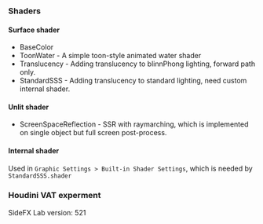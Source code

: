 ### Shaders
#### Surface shader
* BaseColor
* ToonWater - A simple toon-style animated water shader
* Translucency - Adding translucency to blinnPhong lighting, forward path only.
* StandardSSS - Adding translucency to standard lighting, need custom internal shader.

#### Unlit shader
* ScreenSpaceReflection - SSR with raymarching, which is implemented on single object but full screen post-process.

#### Internal shader
Used in `Graphic Settings > Built-in Shader Settings`, which is needed by `StandardSSS.shader`

### Houdini VAT experment
SideFX Lab version: 521